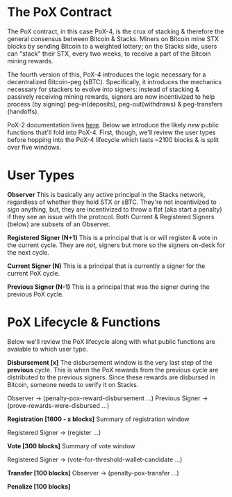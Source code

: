 # The PoX Contract
The PoX contract, in this case PoX-4, is the crux of stacking & therefore the general consensus between Bitcoin & Stacks. Miners on Bitcoin mine STX blocks by sending Bitcoin to a weighted lottery; on the Stacks side, users can "stack" their STX, every two weeks, to receive a part of the Bitcoin mining rewards.

The fourth version of this, PoX-4 introduces the logic necessary for a decentralized Bitcoin-peg (sBTC). Specifically, it introduces the mechanics necessary for stackers to evolve into signers: instead of stacking & passively receiving mining rewards, signers are now incentivized to help process (by signing) peg-in(deposits), peg-out(withdraws) & peg-transfers (handoffs).

PoX-2 documentation lives [here](https://docs.stacks.co/docs/clarity/noteworthy-contracts/stacking-contract). Below we introduce the likely *new* public functions that'll fold into PoX-4. First, though, we'll review the user types before hopping into the PoX-4 lifecycle which lasts ~2100 blocks & is split over five windows.


# User Types
**Observer**
This is basically any active principal in the Stacks network, regardless of whether they hold STX or sBTC. They're not incentivized to *sign* anything, but, they are incentivized to throw a flat (aka start a penalty) if they see an issue with the protocol. Both Current & Registered Signers (below) are subsets of an Observer.

**Registered Signer (N+1)**
This is a principal that is or will register & vote in the current cycle. They are *not,* signers but more so the signers on-deck for the next cycle.

**Current Signer (N)**
This is a principal that is currently a signer for the current PoX cycle.

**Previous Signer (N-1)**
This is a principal that was the signer during the previous PoX cycle.


# PoX Lifecycle & Functions
Below we'll review the PoX lifecycle along with what public functions are avaiable to which user type. 

**Disbursement [x]**
The disbursement window is the very last step of the **previous** cycle. This is when the PoX rewards from the previous cycle are distributed to the previous signers. Since these rewards are disbursed in Bitcoin, someone needs to verify it on Stacks.

Observer -> (penalty-pox-reward-disbursement ...)
Previous Signer -> (prove-rewards-were-disbursed ...)

**Registration [1600 - x blocks]**
Summary of registration window

Registered Signer -> (register ...)

**Vote [300 blocks]**
Summary of vote window

Registered Signer -> (vote-for-threshold-wallet-candidate ...)

**Transfer [100 blocks]**
Observer -> (penalty-pox-transfer ...)

**Penalize [100 blocks]**

